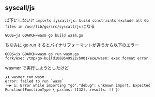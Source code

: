 ## syscall/js

以下にしないと `imports syscall/js: build constraints exclude all Go files in /usr/lib/go/src/syscall/js` になる

```
GOOS=js GOARCH=wasm go build wasm.go
```

ちなみに go run するとバイナリフォーマットが違うから以下のエラー

```
GOOS=js GOARCH=wasm go run wasm.go
fork/exec /tmp/go-build1888649922/b001/exe/wasm: exec format error
```

wasmer で実行しようとしたけど

```
❯❯ wasmer run wasm
error: failed to run `wasm`
╰─▶ 1: Error while importing "go"."debug": unknown import. Expected Function(FunctionType { params: [I32], results: [] })
```
